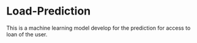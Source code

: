 # Load-Prediction
This is a machine learning model develop for the prediction for access to loan of the user.
